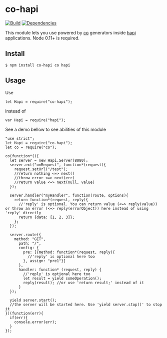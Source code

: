 # co-hapi

[![Build](https://travis-ci.org/avbel/co-hapi.png)](https://travis-ci.org/avbel/co-hapi)
[![Dependencies](https://david-dm.org/avbel/co-hapi.png)](https://david-dm.org/avbel/co-hapi)


This module lets you use powered by [co](https://github.com/visionmedia/co) generators inside [hapi](http://hapijs.com/) applications. Node 0.11+ is required.


## Install

    $ npm install co-hapi co hapi

## Usage

Use

```
let Hapi = require("co-hapi");
```

instead of

```
var Hapi = require("hapi");
```

See a demo bellow to see abilities of this module

```
"use strict";
let Hapi = require("co-hapi");
let co = require("co");

co(function*(){
  let server = new Hapi.Server(8080);
  server.ext("onRequest", function*(request){
    request.setUrl("/test");
    //return nothing <=> next()
    //throw error <=> next(err)
    //return value <=> next(null, value)
  });

  server.handler("myHandler", function(route, options){
    return function*(request, reply){
      //'reply' is optional. You can return value (<=> reply(value)) or throw an error (<=> reply(errorObject)) here instead of using 'reply' directly
      return {data: [1, 2, 3]};
    };
  });

  server.route({
    method: "GET",
      path: "/",
      config: {
        pre: [{method: function*(request, reply){
          //'reply' is optional here too
        }, assign: "pre1"}]
      },
      handler: function* (request, reply) {
        //'reply' is optional here too
        let result = yield someOperation();
        reply(result); //or use 'return result;' instead of it
      }
  });

  yield server.start();
  //the server will be started here. Use 'yield server.stop()' to stop it
})(function(err){
  if(err){
    console.error(err);
  }
});


```